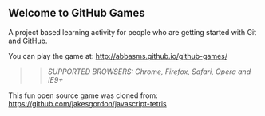 ## Welcome to GitHub Games

A project based learning activity for people who are getting started with Git and GitHub.

You can play the game at: http://abbasms.github.io/github-games/

>> _*SUPPORTED BROWSERS*: Chrome, Firefox, Safari, Opera and IE9+_

This fun open source game was cloned from: https://github.com/jakesgordon/javascript-tetris
